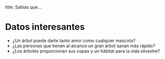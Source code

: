title: Sabías que...

# Datos interesantes

- ¿Un árbol puede darte tanto amor como cualquier mascota?
- ¿Las personas que tienen al alcance un gran árbol sanan más rápido?
- ¿Los árboles proporcionan sus copas y un hábitat para la vida silvestre?
